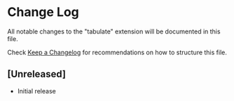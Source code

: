 # Change Log

All notable changes to the "tabulate" extension will be documented in this file.

Check [Keep a Changelog](http://keepachangelog.com/) for recommendations on how to structure this file.

## [Unreleased]

- Initial release